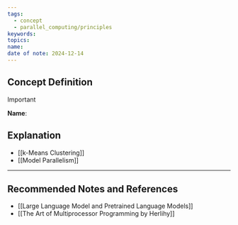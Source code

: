 ```yaml
---
tags:
  - concept
  - parallel_computing/principles
keywords: 
topics: 
name: 
date of note: 2024-12-14
---
```


## Concept Definition

>[!important]
>**Name**: 



## Explanation


- [[k-Means Clustering]]
- [[Model Parallelism]]

-----------
##  Recommended Notes and References


- [[Large Language Model and Pretrained Language Models]]
- [[The Art of Multiprocessor Programming by Herlihy]]